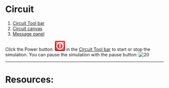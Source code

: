 # Circuit

1. [Circuit Tool bar](../1-Circuit/Circuit%20Tool%20bar) 
2. [Circuit canvas](../1-Circuit/Circuit%20canvas)
3. [Message panel](Message%20panel)

 Click the Power button:  ![poweroff](../images/poweroff.png)  in the [Circuit Tool bar](../1-Circuit/Circuit%20Tool%20bar) to start or stop the simulation.
 You can pause the simulation with the pause button: ![ 20](pausesim.png%20)

---

# Resources:

